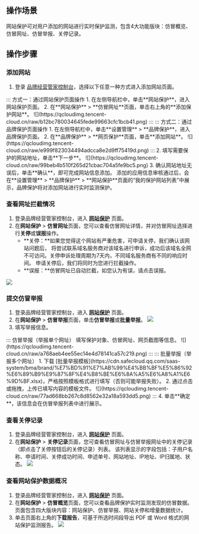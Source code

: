 ## 操作场景

网站保护可对用户添加的网站进行实时保护监测，包含4大功能版块：仿冒概览、仿冒网址、仿冒举报、关停记录。


## 操作步骤
### 添加网站
1. 登录 [品牌经营管家控制台](https://console.cloud.tencent.com/bma)，选择以下任意一种方式进入添加网站页面。
<dx-tabs>
::: 方式一：通过网站保护页面操作
1. 在左侧导航栏中，单击**网站保护**，进入网站保护页面。
2. 在**网站保护** > **仿冒网址**页面，单击右上角的**添加保护网站**。
![](https://qcloudimg.tencent-cloud.cn/raw/b12bc780034645fede99663cfc1bcb41.png)
:::
::: 方式二：通过品牌保护页面操作
1. 在左侧导航栏中，单击**设置管理** > **品牌保护**，进入品牌保护页面。
2. 在**品牌保护** > **网页保护**页面，单击**添加网站**。
![](https://qcloudimg.tencent-cloud.cn/raw/e999f823034494adcca8e2d9ff75419d.png)
:::
</dx-tabs>
2. 填写需要保护的网站地址，单击**下一步**。
![](https://qcloudimg.tencent-cloud.cn/raw/99beb4b510f265d21cbac704a5fe9bc5.png)
3. 确认网站地址无误后，单击**确认**，即可完成网站信息添加。
添加的应用信息审核通过后，会在**设置管理** > **品牌保护** > **网站保护**页面的“我的保护网站列表”中展示，品牌保护将对添加网站进行实时监测保护。



### 查看网址拦截情况
1. 登录品牌经营管家控制台，进入 [**网站保护**](https://console.cloud.tencent.com/bma/website-protect) 页面。
2. 在**网站保护** > **仿冒网址**页面，您可以查看仿冒网址详情，并对仿冒网址选择进行**关停**或**误报**操作。
	- **关停：**如果您觉得这个网站有严重危害，可申请关停，我们确认该网站问题后， 将尝试联系域名服务商对该域名进行申诉，成功后该域名全网不可访问。关停申诉处理周期为7天内，不同域名服务商有不同的响应时间。 申请关停后，我们将同时为您进行拦截操作。
	- **误报：**仿冒网址已自动拦截，如您认为有误，请点击误报。

![](https://qcloudimg.tencent-cloud.cn/raw/5223becc832182f06d50fb01c2cca375.png)




### 提交仿冒举报
1. 登录品牌经营管家控制台，进入 [**网站保护**](https://console.cloud.tencent.com/bma/website-protect) 页面。
2. 在**网站保护** > **仿冒举报**页面，单击**仿冒举报**或**批量举报**。
![](https://qcloudimg.tencent-cloud.cn/raw/c0bf12431ddd03a4481ea9d273c3dfa6.png)
3. 填写举报信息。
<dx-tabs>
::: 仿冒举报（举报单个网址）
填写保护对象、仿冒网址、网页截图等信息。
![](https://qcloudimg.tencent-cloud.cn/raw/a768aeb4ee55ec14e4d78141ca57c219.png)
:::
::: 批量举报（举报多个网址）
1. 下载 [批量举报模板](https://cdn.safecloud.qq.com/saas-system/bma/brand/%E7%BD%91%E7%AB%99%E4%BB%BF%E5%86%92%E6%89%B9%E9%87%8F%E4%B8%BE%E6%8A%A5%E6%A8%A1%E6%9D%BF.xlsx)，严格按照模板格式进行填写（否则可能举报失败）。
2. 通过点击或拖拽，上传已填写内容的模板文件。
![](https://qcloudimg.tencent-cloud.cn/raw/77ad668bb267c8d8562e32a18a593dd5.png)
:::
</dx-tabs>
4. 单击**确定**，该信息会在仿冒举报列表中进行展示。



### 查看关停记录
1. 登录品牌经营管家控制台，进入 [**网站保护**](https://console.cloud.tencent.com/bma/website-protect) 页面。
2. 在**网站保护** > **关停记录**页面，您可查看仿冒网址与仿冒举报网址中的关停记录（即点击了关停按钮后的关停记录）列表。
该列表显示的字段包括：子用户名称、申请时间、关停成功时间、申述单号、网站地址、IP地址、IP归属地、状态。
![](https://qcloudimg.tencent-cloud.cn/raw/b85246aec5395b439cef7ac56ace8f94.png)




### 查看网站保护数据概况
1. 登录品牌经营管家控制台，进入 [**网站保护**](https://console.cloud.tencent.com/bma/website-protect) 页面。
2. 在**网站保护** > **仿冒概览**页面，您可以查看品牌保护实时监测发现的仿冒数据。
页面包含四大版块内容：网站保护、仿冒举报、网站关停和增量数据统计。
3. 单击页面右上角的**下载报告**，可基于所选时间段导出 PDF 或 Word 格式的网站保护监测报告。
![](https://qcloudimg.tencent-cloud.cn/raw/c5953eb91af6c73671fb3acfc348238c.png)

  

